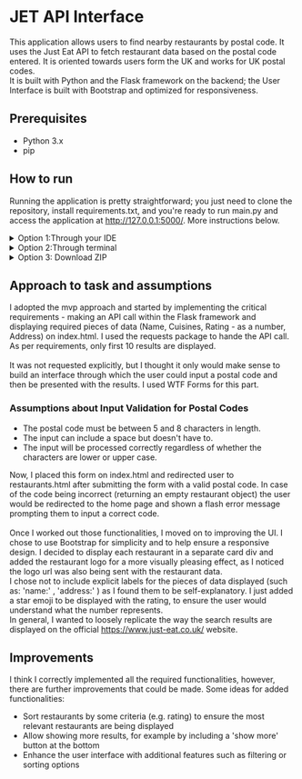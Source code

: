 # JET API Interface 

This application allows users to find nearby restaurants by postal code. 
It uses the Just Eat API to fetch restaurant data based on the postal code entered. It is oriented towards users 
form the UK and works for UK postal codes.
<br> 
It is built with Python and the Flask framework on the backend; the User Interface is built with Bootstrap and optimized for responsiveness.

## Prerequisites 
* Python 3.x
* pip 

## How to run
Running the application is pretty straightforward; you just need to clone the repository, install requirements.txt,
and you're ready to run main.py and access the application at http://127.0.0.1:5000/. More instructions below.
<details>
<summary>Option 1:Through your IDE</summary>
If you're using an IDE such as PyCharm you can clone the repository directly through their interface 
and it should take care of creating the virtual environment and installing dependencies for you. 

[video here]

</details>
<details>
<summary>Option 2:Through terminal </summary>
Alternatively, you can clone and run the app in your terminal
* Clone this repository to your local machine:
```
git clone https://github.com/celinaczy/JET-api-task.git
```
* Navigate to the project directory:
```
cd JET-api-task
```
* Set up a virtual environment (optional but recommended):

```
# For Windows
python -m venv venv

# For macOS/Linux
python3 -m venv venv
```
* Activate the virtual environment:

```
# For Windows
venv\Scripts\activate

# For macOS/Linux
source venv/bin/activate
```
* Install the required dependencies using pip:

```
pip install -r requirements.txt
```
* Run the Flask application:

```
python main.py
```
* Open your web browser and go to http://127.0.0.1:5000/ to access the application.
* When you're finished, deactivate the virtual environment:
```
deactivate
```
</details>
<details>
<summary> Option 3: Download ZIP </summary>
If you don't have git bash configured on your machine you can simply download and unpack a ZIP folder with this repo, 
then install dependencies by running 
```
pip install -r requirements.txt
```
run main.py and access the application on http://127.0.0.1:5000/ 
</details>

## Approach to task and assumptions
I adopted the mvp approach and started by implementing the critical requirements - making an API call within the Flask 
framework and displaying required pieces of data (Name, Cuisines, Rating - as a number, Address) on index.html. I used the 
requests package to hande the API call. As per requirements, only first 10 results are displayed. 
<br><br>
It was not requested explicitly, but I thought it only would make sense to build an interface through which the user could 
input a postal code and then be presented with the results. I used WTF Forms for this part. 
### Assumptions about Input Validation for Postal Codes
- The postal code must be between 5 and 8 characters in length.
- The input can include a space but doesn't have to.
- The input will be processed correctly regardless of whether the characters are lower or upper case.

Now, I placed this form on index.html and redirected user to restaurants.html after submitting the form with a valid postal code.
In case of the code being incorrect (returning an empty restaurant object) the user would be redirected to the home page and shown
a flash error message prompting them to input a correct code. 
<br> <br>
Once I worked out those functionalities, I moved on to improving the UI. I chose to use Bootstrap for simplicity and 
to help ensure a responsive design. I decided to display each restaurant in a separate card div and added the restaurant logo 
for a more visually pleasing effect, as I noticed the logo url was also being sent with the restaurant data. 
<br> 
I chose not to include explicit labels for the pieces of data displayed (such as: 'name:' , 'address:' ) as I found them to be 
self-explanatory. I just added a star emoji to be displayed with the rating, to ensure the user would understand what the number represents. 
<br> 
In general, I wanted to loosely replicate the way the search results are displayed on the official https://www.just-eat.co.uk/ website. 

## Improvements
I think I correctly implemented all the required functionalities, however, there are further improvements that could be made.
Some ideas for added functionalities: 
* Sort restaurants by some criteria (e.g. rating) to ensure the most relevant restaurants are being displayed 
* Allow showing more results, for example by including a 'show more' button at the bottom 
* Enhance the user interface with additional features such as filtering or sorting options

